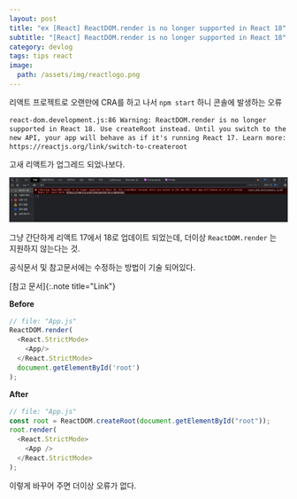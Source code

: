 ```yaml
---
layout: post
title: "ex [React] ReactDOM.render is no longer supported in React 18"
subtitle: "[React] ReactDOM.render is no longer supported in React 18"
category: devlog
tags: tips react
image:
  path: /assets/img/reactlogo.png
---
```


리액트 프로젝트로 오랜만에 CRA를 하고 나서 `npm start` 하니 콘솔에 발생하는 오류

```
react-dom.development.js:86 Warning: ReactDOM.render is no longer supported in React 18. Use createRoot instead. Until you switch to the new API, your app will behave as if it's running React 17. Learn more: https://reactjs.org/link/switch-to-createroot
```

고새 리액트가 업그레드 되었나보다.

![error](../../../asset/../assets/img/tips/2022-04-11-react-v18/2022-04-11-v18.png)

그냥 간단하게 리액트 17에서 18로 업데이트 되었는데, 더이상 `ReactDOM.render` 는  
지원하지 않는다는 것.

공식문서 및 참고문서에는 수정하는 방법이 기술 되어있다.

[dev.to]: (https://dev.to/osmanforhad/react-js-warning-reactdomrender-is-no-longer-supported-in-react-18-use-createroot-instead-until-you-switch-to-the-new-api-1jhh)

[참고 문서]{:.note title="Link"}

**Before**

```js
// file: "App.js"
ReactDOM.render(
  <React.StrictMode>
    <App/>
  </React.StrictMode>
  document.getElementById('root')
);
```

**After**

```js
// file: "App.js"
const root = ReactDOM.createRoot(document.getElementById("root"));
root.render(
  <React.StrictMode>
    <App />
  </React.StrictMode>
);
```

이렇게 바꾸어 주면 더이상 오류가 없다.
